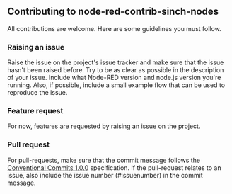 ## Contributing to node-red-contrib-sinch-nodes
All contributions are welcome. Here are some guidelines you must follow.

### Raising an issue
Raise the issue on the project's issue tracker and make sure that the issue hasn't been raised before. 
Try to be as clear as possible in the description of your issue.
Include what Node-RED version and node.js version you're running.
Also, if possible, include a small example flow that can be used to reproduce the issue.

### Feature request
For now, features are requested by raising an issue on the project.

### Pull request
For pull-requests, make sure that the commit message follows the [Conventional Commits 1.0.0](https://www.conventionalcommits.org/en/v1.0.0/) specification.
If the pull-request relates to an issue, also include the issue number (#issuenumber) in the commit message. 


